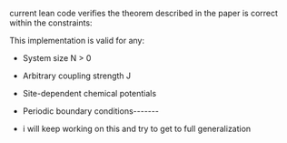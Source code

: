 current lean code verifies the theorem described in the paper is correct within the constraints:

This implementation is valid for any:
- System size N > 0 
- Arbitrary coupling strength J
- Site-dependent chemical potentials
- Periodic boundary conditions-------

- i will keep working on this and try to get to full generalization
